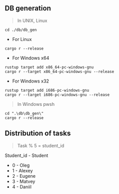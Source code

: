 ## DB generation

> In UNIX, Linux

```
cd ./db/db_gen
```

- For Linux

```
cargo r --release
```

- For Windows x64

```
rustup target add x86_64-pc-windows-gnu
cargo r --target x86_64-pc-windows-gnu --release
```

- For Windows x32

```
rustup target add i686-pc-windows-gnu
cargo r --target i686-pc-windows-gnu --release
```

> In Windows pwsh

```
cd ".\db\db_gen\"
cargo r --release
```

## Distribution of tasks

> Task % 5 = student_id

Student_id - Student

- 0 - Oleg
- 1 - Alexey
- 2 - Eugene
- 3 - Matvey
- 4 - Daniil
